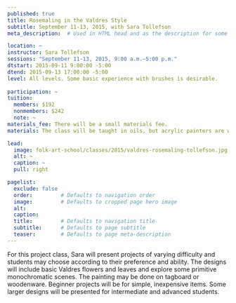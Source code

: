 ```yaml
---
published: true
title: Rosemaling in the Valdres Style 
subtitle: September 11-13, 2015, with Sara Tollefson 
meta_description:  # Used in HTML head and as the description for some search engines

location: ~
instructor: Sara Tollefson 
sessions: "September 11-13, 2015, 9:00 a.m.–5:00 p.m."
dtstart: 2015-09-11 9:00:00 -5:00
dtend: 2015-09-13 17:00:00 -5:00
level: All levels. Some basic experience with brushes is desirable.
  
participation: ~
tuition:
  members: $192
  nonmembers: $242
  note: ~
materials_fee: There will be a small materials fee.
materials: The class will be taught in oils, but acrylic painters are welcome. 

lead:
  image: folk-art-school/classes/2015/valdres-rosemaling-tollefson.jpg
  alt: ~
  caption: ~
  pull: right

pagelist:
  exclude: false
  order:         # Defaults to navigation order  
  image:         # Defaults to cropped page hero image
  alt:
  caption:
  title:         # Defaults to navigation title
  subtitle:      # Defaults to page subtitle
  teaser:        # Defaults to page meta-description 
---
```

For this project class, Sara will present projects of varying difficulty and students may choose according to their preference and ability. The designs will include basic Valdres flowers and leaves and explore some primitive monochromatic scenes. The painting may be done on tagboard or woodenware. Beginner projects will be for simple, inexpensive items. Some larger designs will be presented for intermediate and advanced students.